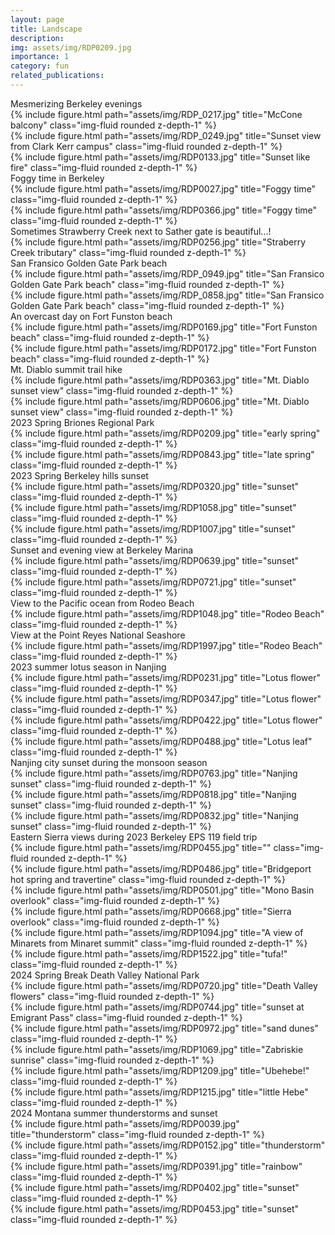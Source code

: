 ```yaml
---
layout: page
title: Landscape
description: 
img: assets/img/RDP0209.jpg
importance: 1
category: fun
related_publications: 
---
```

<div class="caption">
    Mesmerizing Berkeley evenings
</div>

<div class="row">
    <div class="col-sm mt-3 mt-md-0">
        {% include figure.html path="assets/img/RDP_0217.jpg" title="McCone balcony" class="img-fluid rounded z-depth-1" %}
    </div>
</div>

<div class="row">
    <div class="col-sm mt-3 mt-md-0">
        {% include figure.html path="assets/img/RDP_0249.jpg" title="Sunset view from Clark Kerr campus" class="img-fluid rounded z-depth-1" %}
    </div>
</div>

<div class="row">
    <div class="col-sm mt-3 mt-md-0">
        {% include figure.html path="assets/img/RDP0133.jpg" title="Sunset like fire" class="img-fluid rounded z-depth-1" %}
    </div>
</div>

<div class="caption">
    Foggy time in Berkeley
</div>

<div class="row align-items-center">
    <div class="col-sm-6 mt-md-0">
        {% include figure.html path="assets/img/RDP0027.jpg" title="Foggy time" class="img-fluid rounded z-depth-1" %}
    </div>
    <div class="col-sm-6 mt-md-0">
        {% include figure.html path="assets/img/RDP0366.jpg" title="Foggy time" class="img-fluid rounded z-depth-1" %}
    </div>
</div>

<div class="caption">
    Sometimes Strawberry Creek next to Sather gate is beautiful...!
</div>
<div class="row">
    <div class="col-sm mt-3 mt-md-0">
        {% include figure.html path="assets/img/RDP0256.jpg" title="Straberry Creek tributary" class="img-fluid rounded z-depth-1" %}
    </div>
</div>

<div class="caption">
    San Fransico Golden Gate Park beach
</div>

<div class="row align-items-center">
    <div class="col-sm-8 mt-3 mt-md-0">
        {% include figure.html path="assets/img/RDP_0949.jpg" title="San Fransico Golden Gate Park beach" class="img-fluid rounded z-depth-1" %}
    </div>
    <div class="col-sm-4 mt-3 mt-md-0">
        {% include figure.html path="assets/img/RDP_0858.jpg" title="San Fransico Golden Gate Park beach" class="img-fluid rounded z-depth-1" %}
    </div>
</div>

<div class="caption">
    An overcast day on Fort Funston beach
</div>
<div class="row">
    <div class="col-sm mt-3 mt-md-0">
        {% include figure.html path="assets/img/RDP0169.jpg" title="Fort Funston beach" class="img-fluid rounded z-depth-1" %}
    </div>
</div>

<div class="row">
    <div class="col-sm mt-3 mt-md-0">
        {% include figure.html path="assets/img/RDP0172.jpg" title="Fort Funston beach" class="img-fluid rounded z-depth-1" %}
    </div>
</div>

<div class="caption">
    Mt. Diablo summit trail hike
</div>

<div class="row align-items-center">
    <div class="col-sm-6 mt-md-0">
        {% include figure.html path="assets/img/RDP0363.jpg" title="Mt. Diablo sunset view" class="img-fluid rounded z-depth-1" %}
    </div>
    <div class="col-sm-6 mt-md-0">
        {% include figure.html path="assets/img/RDP0606.jpg" title="Mt. Diablo sunset view" class="img-fluid rounded z-depth-1" %}
    </div>
</div>

<div class="caption">
    2023 Spring Briones Regional Park
</div>
<div class="row">
    <div class="col-sm mt-3 mt-md-0">
        {% include figure.html path="assets/img/RDP0209.jpg" title="early spring" class="img-fluid rounded z-depth-1" %}
    </div>
</div>

<div class="row">
    <div class="col-sm mt-3 mt-md-0">
        {% include figure.html path="assets/img/RDP0843.jpg" title="late spring" class="img-fluid rounded z-depth-1" %}
    </div>
</div>

<div class="caption">
    2023 Spring Berkeley hills sunset
</div>
<div class="row">
    <div class="col-sm mt-3 mt-md-0">
        {% include figure.html path="assets/img/RDP0320.jpg" title="sunset" class="img-fluid rounded z-depth-1" %}
    </div>
</div>

<div class="row">
    <div class="col-sm mt-3 mt-md-0">
        {% include figure.html path="assets/img/RDP1058.jpg" title="sunset" class="img-fluid rounded z-depth-1" %}
    </div> 
</div>

<div class="row">
    <div class="col-sm mt-3 mt-md-0">
        {% include figure.html path="assets/img/RDP1007.jpg" title="sunset" class="img-fluid rounded z-depth-1" %}
    </div>
</div>

<div class="caption">
    Sunset and evening view at Berkeley Marina
</div>
<div class="row">
    <div class="col-sm mt-3 mt-md-0">
        {% include figure.html path="assets/img/RDP0639.jpg" title="sunset" class="img-fluid rounded z-depth-1" %}
    </div>
</div>

<div class="row">
    <div class="col-sm mt-3 mt-md-0">
        {% include figure.html path="assets/img/RDP0721.jpg" title="sunset" class="img-fluid rounded z-depth-1" %}
    </div>
</div>

<div class="caption">
    View to the Pacific ocean from Rodeo Beach
</div>
<div class="row">
    <div class="col-sm mt-3 mt-md-0">
        {% include figure.html path="assets/img/RDP1048.jpg" title="Rodeo Beach" class="img-fluid rounded z-depth-1" %}
    </div>
</div>

<div class="caption">
    View at the Point Reyes National Seashore
</div>
<div class="row">
    <div class="col-sm mt-3 mt-md-0">
        {% include figure.html path="assets/img/RDP1997.jpg" title="Rodeo Beach" class="img-fluid rounded z-depth-1" %}
    </div>
</div>


<div class="caption">
    2023 summer lotus season in Nanjing
</div>

<div class="row">
    <div class="col-sm mt-3 mt-md-0">
        {% include figure.html path="assets/img/RDP0231.jpg" title="Lotus flower" class="img-fluid rounded z-depth-1" %}
    </div>
</div>
<div class="row">
    <div class="col-sm mt-3 mt-md-0">
        {% include figure.html path="assets/img/RDP0347.jpg" title="Lotus flower" class="img-fluid rounded z-depth-1" %}
    </div>
</div>

<div class="row">
    <div class="col-sm-6 mt-md-0">
        {% include figure.html path="assets/img/RDP0422.jpg" title="Lotus flower" class="img-fluid rounded z-depth-1" %}
    </div>
    <div class="col-sm-6 mt-md-0">
        {% include figure.html path="assets/img/RDP0488.jpg" title="Lotus leaf" class="img-fluid rounded z-depth-1" %}
    </div>
</div>

<div class="caption">
    Nanjing city sunset during the monsoon season
</div>

<div class="row">
    <div class="col-sm mt-3 mt-md-0">
        {% include figure.html path="assets/img/RDP0763.jpg" title="Nanjing sunset" class="img-fluid rounded z-depth-1" %}
    </div>
</div>
<div class="row">
    <div class="col-sm mt-3 mt-md-0">
        {% include figure.html path="assets/img/RDP0818.jpg" title="Nanjing sunset" class="img-fluid rounded z-depth-1" %}
    </div>
</div>
<div class="row">
    <div class="col-sm mt-3 mt-md-0">
        {% include figure.html path="assets/img/RDP0832.jpg" title="Nanjing sunset" class="img-fluid rounded z-depth-1" %}
    </div>
</div>

<div class="caption">
    Eastern Sierra views during 2023 Berkeley EPS 119 field trip
</div>

<div class="row">
    <div class="col-sm mt-3 mt-md-0">
        {% include figure.html path="assets/img/RDP0455.jpg" title="" class="img-fluid rounded z-depth-1" %}
    </div>
</div>

<div class="row">
    <div class="col-sm mt-3 mt-md-0">
        {% include figure.html path="assets/img/RDP0486.jpg" title="Bridgeport hot spring and travertine" class="img-fluid rounded z-depth-1" %}
    </div>
</div>

<div class="row">
    <div class="col-sm mt-3 mt-md-0">
        {% include figure.html path="assets/img/RDP0501.jpg" title="Mono Basin overlook" class="img-fluid rounded z-depth-1" %}
    </div>
</div>

<div class="row">
    <div class="col-sm mt-3 mt-md-0">
        {% include figure.html path="assets/img/RDP0668.jpg" title="Sierra overlook" class="img-fluid rounded z-depth-1" %}
    </div>
</div>

<div class="row">
    <div class="col-sm mt-3 mt-md-0">
        {% include figure.html path="assets/img/RDP1094.jpg" title="A view of Minarets from Minaret summit" class="img-fluid rounded z-depth-1" %}
    </div>
</div>

<div class="row">
    <div class="col-sm mt-3 mt-md-0">
        {% include figure.html path="assets/img/RDP1522.jpg" title="tufa!" class="img-fluid rounded z-depth-1" %}
    </div>
</div>

<div class="caption">
    2024 Spring Break Death Valley National Park
</div>

<div class="row">
    <div class="col-sm mt-3 mt-md-0">
        {% include figure.html path="assets/img/RDP0720.jpg" title="Death Valley flowers" class="img-fluid rounded z-depth-1" %}
    </div>
</div>

<div class="row">
    <div class="col-sm mt-3 mt-md-0">
        {% include figure.html path="assets/img/RDP0744.jpg" title="sunset at Emigrant Pass" class="img-fluid rounded z-depth-1" %}
    </div>
</div>

<div class="row">
    <div class="col-sm mt-3 mt-md-0">
        {% include figure.html path="assets/img/RDP0972.jpg" title="sand dunes" class="img-fluid rounded z-depth-1" %}
    </div>
</div>

<div class="row">
    <div class="col-sm mt-3 mt-md-0">
        {% include figure.html path="assets/img/RDP1069.jpg" title="Zabriskie sunrise" class="img-fluid rounded z-depth-1" %}
    </div>
</div>

<div class="row">
    <div class="col-sm mt-3 mt-md-0">
        {% include figure.html path="assets/img/RDP1209.jpg" title="Ubehebe!" class="img-fluid rounded z-depth-1" %}
    </div>
</div>

<div class="row">
    <div class="col-sm mt-3 mt-md-0">
        {% include figure.html path="assets/img/RDP1215.jpg" title="little Hebe" class="img-fluid rounded z-depth-1" %}
    </div>
</div>

<div class="caption">
    2024 Montana summer thunderstorms and sunset
</div>

<div class="row">
    <div class="col-sm mt-3 mt-md-0">
        {% include figure.html path="assets/img/RDP0039.jpg" title="thunderstorm" class="img-fluid rounded z-depth-1" %}
    </div>
</div>
<div class="row">
    <div class="col-sm mt-3 mt-md-0">
        {% include figure.html path="assets/img/RDP0152.jpg" title="thunderstorm" class="img-fluid rounded z-depth-1" %}
    </div>
</div>
<div class="row">
    <div class="col-sm mt-3 mt-md-0">
        {% include figure.html path="assets/img/RDP0391.jpg" title="rainbow" class="img-fluid rounded z-depth-1" %}
    </div>
</div>
<div class="row">
    <div class="col-sm mt-3 mt-md-0">
        {% include figure.html path="assets/img/RDP0402.jpg" title="sunset" class="img-fluid rounded z-depth-1" %}
    </div>
</div>
<div class="row">
    <div class="col-sm mt-3 mt-md-0">
        {% include figure.html path="assets/img/RDP0453.jpg" title="sunset" class="img-fluid rounded z-depth-1" %}
    </div>
</div>

